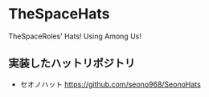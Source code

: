 # TheSpaceHats
TheSpaceRoles' Hats! Using Among Us!


## 実装したハットリポジトリ
- セオノハット
https://github.com/seono968/SeonoHats
